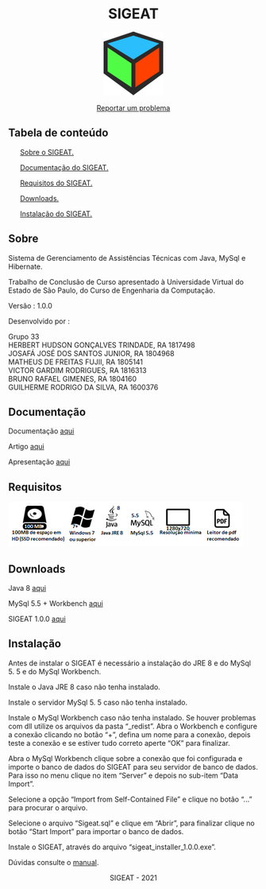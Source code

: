 <div align="center"><h1>SIGEAT</h1></div>

<p align="center">
  <img src="icon.png">
</p>

<p align="center"><a href="https://github.com/MrX456/tcc-sigeat/issues/new"> Reportar um problema </a></p>

<h2>Tabela de conteúdo</h2>
<ul>
  <p> <a href="https://github.com/MrX456/tcc-sigeat/blob/master/README.md#sobre">Sobre o SIGEAT.</a> </p>
  <p> <a href="https://github.com/MrX456/tcc-sigeat/blob/master/README.md#documentação">Documentação do SIGEAT.</a> </p>
  <p> <a href="https://github.com/MrX456/tcc-sigeat/blob/master/README.md#requisitos">Requisitos do SIGEAT.</a> </p>
  <p> <a href="https://github.com/MrX456/tcc-sigeat/blob/master/README.md#downloads">Downloads.</a> </p>
  <p> <a href="https://github.com/MrX456/tcc-sigeat/blob/master/README.md#instalação">Instalação do SIGEAT.</a> </p>
</ul>

<h2>Sobre</h2>

<p>Sistema de Gerenciamento de Assistências Técnicas com Java, MySql e Hibernate.</p>
<p>Trabalho de Conclusão de Curso apresentado à Universidade Virtual do Estado de São Paulo, do Curso de Engenharia da Computação.</p>
<p>Versão : 1.0.0</p>
<p>Desenvolvido por :</p>

Grupo 33<br>
HERBERT HUDSON GONÇALVES TRINDADE, RA 1817498<br>
JOSAFÁ JOSÉ DOS SANTOS JUNIOR, RA 1804968<br>
MATHEUS DE FREITAS FUJII, RA 1805141<br>
VICTOR GARDIM RODRIGUES, RA 1816313<br>
BRUNO RAFAEL GIMENES, RA 1804160<br>
GUILHERME RODRIGO DA SILVA, RA 1600376


<h2>Documentação</h2>

<p>Documentação <a href="https://github.com/MrX456/tcc-sigeat/tree/main/_Documenta%C3%A7%C3%A3o">aqui</a></p>
<p>Artigo <a href="https://github.com/MrX456/tcc-sigeat/tree/main/_Apresentacao/TCC-Eng.Computacao-Grupo33.v2.1.pdf">aqui</a></p>
<p>Apresentação <a href="https://youtu.be/aZtrYvxXYQg">aqui</a></p>

<h2>Requisitos</h2>
<img src="/_Documentação/requisitos_img.png">

<h2>Downloads</h2>
<p>Java 8 <a href="https://github.com/MrX456/tcc-sigeat/raw/main/_Deploy/java%208.rar">aqui</a></p>
<p>MySql 5.5 + Workbench <a href="https://github.com/MrX456/tcc-sigeat/raw/main/_Deploy/mysql%205.5%20%2B%20workbench.rar">aqui</a></p>
<p>SIGEAT 1.0.0 <a href="https://github.com/MrX456/tcc-sigeat/raw/main/_Deploy/sigeat_1.0.0.rar">aqui</a></p>

<h2>Instalação</h2>
<p>
 Antes de instalar o SIGEAT é necessário a instalação do JRE 8 e do MySql 5. 5 e do MySql Workbench.

 Instale o Java JRE 8 caso não tenha instalado.

 Instale o servidor MySql 5. 5 caso não tenha instalado.
 
 Instale o MySql Workbench caso não tenha instalado. Se houver problemas com dll utilize os arquivos da pasta “_redist”. Abra o Workbench e configure a conexão clicando no botão “+”, defina um nome para a conexão, depois teste a conexão e se estiver tudo correto aperte “OK” para finalizar.
  
 Abra o MySql Workbench clique sobre a conexão que foi configurada e importe o banco de dados do SIGEAT para seu servidor de banco de dados. Para isso no menu clique no item “Server” e depois no sub-item “Data Import”.
  
 Selecione a opção “Import from Self-Contained File” e clique no botão “...” para procurar o arquivo.

 Selecione o arquivo “Sigeat.sql” e clique em “Abrir”, para finalizar  clique no botão “Start Import” para importar o banco de dados.
  
 Instale o SIGEAT, através do arquivo “sigeat_installer_1.0.0.exe”.
  
  Dúvidas consulte o <a href="https://github.com/MrX456/tcc-sigeat/raw/main/_Manual/SIGEAT_manual_do_usuario.pdf">manual</a>.
  
</p>

<p align="center">SIGEAT - 2021</p>




